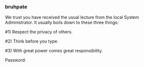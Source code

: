 ### bruhpate 

We trust you have received the usual lecture from the local System Administrator. It usually boils down to these three things:

#1) Respect the privacy of others.

#2) Think before you type.

#3) With great power comes great responsibility.

Password:
  
